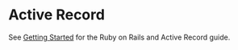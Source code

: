 # Active Record

See [Getting Started](../ruby-on-rails/getting-started.md) for the Ruby on Rails and Active Record guide.

